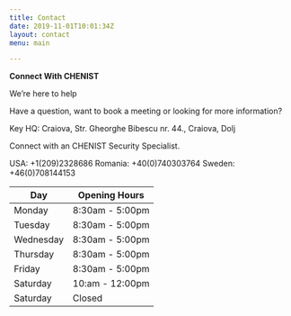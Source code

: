 ```yaml
---
title: Contact
date: 2019-11-01T10:01:34Z
layout: contact
menu: main

---
```

**Connect With CHENIST** 

We’re here to help

Have a question, want to book a meeting or looking for more information?

Key HQ: Craiova, Str. Gheorghe Bibescu nr. 44., Craiova, Dolj

Connect with an CHENIST Security Specialist.

USA: +1(209)2328686
Romania: +40(0)740303764
Sweden: +46(0)708144153

| Day | Opening Hours |
| --- | --- |
| Monday | 8:30am - 5:00pm |
| Tuesday | 8:30am - 5:00pm |
| Wednesday | 8:30am - 5:00pm |
| Thursday | 8:30am - 5:00pm |
| Friday | 8:30am - 5:00pm |
| Saturday | 10:am - 12:00pm |
| Saturday | Closed |
